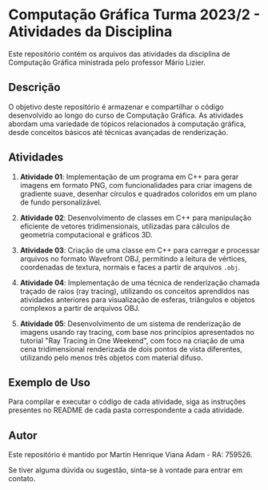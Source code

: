 # Computação Gráfica Turma 2023/2 - Atividades da Disciplina

Este repositório contém os arquivos das atividades da disciplina de Computação Gráfica ministrada pelo professor Mário Lizier.

## Descrição

O objetivo deste repositório é armazenar e compartilhar o código desenvolvido ao longo do curso de Computação Gráfica. As atividades abordam uma variedade de tópicos relacionados à computação gráfica, desde conceitos básicos até técnicas avançadas de renderização.

## Atividades

1. **Atividade 01**: Implementação de um programa em C++ para gerar imagens em formato PNG, com funcionalidades para criar imagens de gradiente suave, desenhar círculos e quadrados coloridos em um plano de fundo personalizável.

2. **Atividade 02**: Desenvolvimento de classes em C++ para manipulação eficiente de vetores tridimensionais, utilizadas para cálculos de geometria computacional e gráficos 3D.

3. **Atividade 03**: Criação de uma classe em C++ para carregar e processar arquivos no formato Wavefront OBJ, permitindo a leitura de vértices, coordenadas de textura, normais e faces a partir de arquivos `.obj`.

4. **Atividade 04**: Implementação de uma técnica de renderização chamada traçado de raios (ray tracing), utilizando os conceitos aprendidos nas atividades anteriores para visualização de esferas, triângulos e objetos complexos a partir de arquivos OBJ.

5. **Atividade 05**: Desenvolvimento de um sistema de renderização de imagens usando ray tracing, com base nos princípios apresentados no tutorial "Ray Tracing in One Weekend", com foco na criação de uma cena tridimensional renderizada de dois pontos de vista diferentes, utilizando pelo menos três objetos com material difuso.

## Exemplo de Uso

Para compilar e executar o código de cada atividade, siga as instruções presentes no README de cada pasta correspondente a cada atividade.

## Autor

Este repositório é mantido por Martin Henrique Viana Adam - RA: 759526.

Se tiver alguma dúvida ou sugestão, sinta-se à vontade para entrar em contato.

